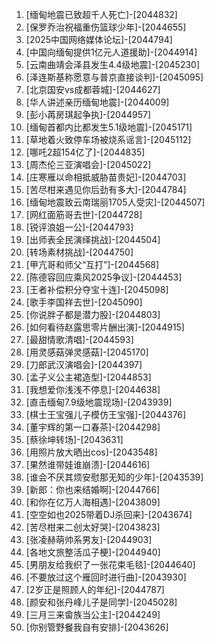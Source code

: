 
1. [缅甸地震已致超千人死亡]-[2044832]
1. [保罗乔治祝福重伤篮球少年]-[2044655]
1. [2025中国网络媒体论坛]-[2044794]
1. [中国向缅甸提供1亿元人道援助]-[2044914]
1. [云南曲靖会泽县发生4.4级地震]-[2045230]
1. [泽连斯基称愿意与普京直接谈判]-[2045095]
1. [北京国安vs成都蓉城]-[2044627]
1. [华人讲述亲历缅甸地震]-[2044009]
1. [彭小苒房琪起争执]-[2044957]
1. [缅甸首都内比都发生5.1级地震]-[2045171]
1. [草地着火致停车场被烧系谣言]-[2045112]
1. [哪吒2超154亿了]-[2044835]
1. [周杰伦三亚演唱会]-[2045022]
1. [庄寒雁以命相抵威胁苗贵妃]-[2044703]
1. [苦尽柑来遇见你后劲有多大]-[2044784]
1. [缅甸地震致云南瑞丽1705人受灾]-[2044507]
1. [网红面筋哥去世]-[2044728]
1. [锐评浪姐一公]-[2044793]
1. [出师表全民演绎挑战]-[2044504]
1. [转场素材挑战]-[2044750]
1. [甲亢哥和师父“互打”]-[2044568]
1. [陈德容回应乘风2025争议]-[2044453]
1. [王者补偿积分夺宝十连]-[2045098]
1. [歌手李国祥去世]-[2045090]
1. [你说胖子都是潜力股]-[2044803]
1. [如何看待赵露思零片酬出演]-[2044915]
1. [最甜情歌清唱]-[2044593]
1. [用灵感菇弹灵感菇]-[2045170]
1. [刀郎武汉演唱会]-[2044397]
1. [孟子义公主裙造型]-[2044853]
1. [我想爱你浅浅不停息]-[2044638]
1. [直击缅甸7.9级地震现场]-[2043939]
1. [棋士王宝强儿子模仿王宝强]-[2044376]
1. [董宇辉的第一口春茶]-[2044298]
1. [蔡徐坤转场]-[2043631]
1. [用照片放大晒出cos]-[2043548]
1. [果然谁带娃谁崩溃]-[2044616]
1. [谁会不厌其烦安慰那无知的少年]-[2043539]
1. [新郎：你也来结婚啊]-[2044766]
1. [和你在亿万人海相遇]-[2043809]
1. [空空如也2025带着DJ杀回来]-[2043674]
1. [苦尽柑来二创太好哭]-[2043823]
1. [张凌赫萌帅系男友]-[2044903]
1. [各地文旅整活瓜子梗]-[2044940]
1. [男朋友给我织了一张花束毛毯]-[2044640]
1. [不要放过这个雁回时进行曲]-[2043930]
1. [2岁正是照顾人的年纪]-[2044787]
1. [颜安和张丹峰儿子是同学]-[2045028]
1. [三月三来畲族当公主]-[2044249]
1. [你别管野餐我自有安排]-[2043626]